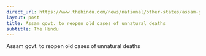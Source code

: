```yaml
---
direct_url: https://www.thehindu.com/news/national/other-states/assam-govt-to-reopen-old-cases-of-unnatural-deaths/article66125018.ece
layout: post
title: Assam govt. to reopen old cases of unnatural deaths
subtitle: The Hindu
---
```


Assam govt. to reopen old cases of unnatural deaths